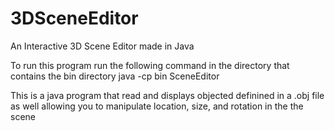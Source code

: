 # 3DSceneEditor
An Interactive 3D Scene Editor made in Java

To run this program run the following command in the directory that contains the bin directory
  java -cp bin SceneEditor


This is a java program that read and displays objected definined in a .obj file as well allowing you to manipulate location, size, and rotation in the the scene
